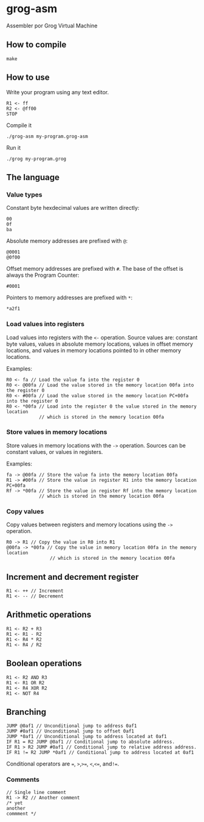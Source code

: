 # grog-asm
Assembler por Grog Virtual Machine

## How to compile

    make

## How to use

Write your program using any text editor.

    R1 <- ff
    R2 <- @ff00
    STOP

Compile it

    ./grog-asm my-program.grog-asm

Run it

    ./grog my-program.grog

## The language

### Value types

Constant byte hexdecimal values are written directly:

    00
    0f
    ba

Absolute memory addresses are prefixed with `@`:

    @0001
    @0f00

Offset memory addresses are prefixed with `#`. The base of the offset is always the Program Counter:

    #0001

Pointers to memory addresses are prefixed with `*`:

    *a2f1

### Load values into registers

Load values into registers with the `<-` operation. Source values are: constant byte values,
values in absolute memory locations, values in offset memory locations, and values in memory
locations pointed to in other memory locations.

Examples:

    R0 <- fa // Load the value fa into the register 0
    R0 <- @00fa // Load the value stored in the memory location 00fa into the register 0
    R0 <- #00fa // Load the value stored in the memory location PC+00fa into the register 0
    R0 <- *00fa // Load into the register 0 the value stored in the memory location 
                // which is stored in the memory location 00fa

### Store values in memory locations

Store values in memory locations with the `->` operation. Sources can be constant values,
or values in registers.

Examples:

    fa -> @00fa // Store the value fa into the memory location 00fa
    R1 -> #00fa // Store the value in register R1 into the memory location PC+00fa
    Rf -> *00fa // Store the value in register Rf into the memory location 
                // which is stored in the memory location 00fa

### Copy values

Copy values between registers and memory locations using the `->` operation.

    R0 -> R1 // Copy the value in R0 into R1
    @00fa -> *00fa // Copy the value in memory location 00fa in the memory location 
                    // which is stored in the memory location 00fa

## Increment and decrement register

    R1 <- ++ // Increment
    R1 <- -- // Decrement

## Arithmetic operations

    R1 <- R2 + R3 
    R1 <- R1 - R2
    R1 <- R4 * R2
    R1 <- R4 / R2

## Boolean operations

    R1 <- R2 AND R3 
    R1 <- R1 OR R2
    R1 <- R4 XOR R2
    R1 <- NOT R4

## Branching

    JUMP @0af1 // Unconditional jump to address 0af1
    JUMP #0af1 // Unconditional jump to offset 0af1
    JUMP *0af1 // Unconditional jump to address located at 0af1
    IF R1 = R2 JUMP @0af1 // Conditional jump to absolute address. 
    IF R1 > R2 JUMP #0af1 // Conditional jump to relative address address.
    IF R1 != R2 JUMP *0af1 // Conditional jump to address located at 0af1

Conditional operators are `=`, `>`,`>=`, `<`,`<=`, and`!=`.

### Comments

    // Single line comment
    R1 -> R2 // Another comment
    /* yet
    another
    commment */